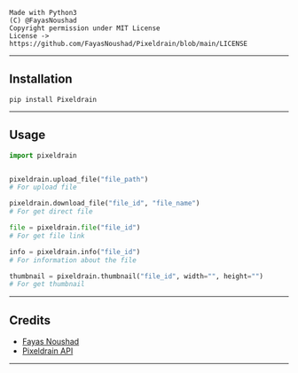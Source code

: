 ```
Made with Python3
(C) @FayasNoushad
Copyright permission under MIT License
License -> https://github.com/FayasNoushad/Pixeldrain/blob/main/LICENSE
```

---

## Installation

```
pip install Pixeldrain
```

---

## Usage

```py
import pixeldrain


pixeldrain.upload_file("file_path")
# For upload file

pixeldrain.download_file("file_id", "file_name")
# For get direct file

file = pixeldrain.file("file_id")
# For get file link

info = pixeldrain.info("file_id")
# For information about the file

thumbnail = pixeldrain.thumbnail("file_id", width="", height="")
# For get thumbnail
```

---

## Credits

- [Fayas Noushad](https://github.com/FayasNoushad)
- [Pixeldrain API](https://pixeldrain.com/api)

---

